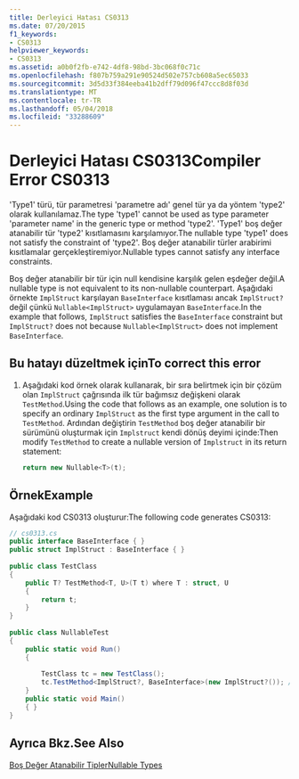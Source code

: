 ```yaml
---
title: Derleyici Hatası CS0313
ms.date: 07/20/2015
f1_keywords:
- CS0313
helpviewer_keywords:
- CS0313
ms.assetid: a0b0f2fb-e742-4df8-98bd-3bc068f0c71c
ms.openlocfilehash: f807b759a291e90524d502e757cb608a5ec65033
ms.sourcegitcommit: 3d5d33f384eeba41b2dff79d096f47ccc8d8f03d
ms.translationtype: MT
ms.contentlocale: tr-TR
ms.lasthandoff: 05/04/2018
ms.locfileid: "33288609"
---
```

# <a name="compiler-error-cs0313"></a><span data-ttu-id="ae562-102">Derleyici Hatası CS0313</span><span class="sxs-lookup"><span data-stu-id="ae562-102">Compiler Error CS0313</span></span>
<span data-ttu-id="ae562-103">'Type1' türü, tür parametresi 'parametre adı' genel tür ya da yöntem 'type2' olarak kullanılamaz.</span><span class="sxs-lookup"><span data-stu-id="ae562-103">The type 'type1' cannot be used as type parameter 'parameter name' in the generic type or method 'type2'.</span></span> <span data-ttu-id="ae562-104">'Type1' boş değer atanabilir tür 'type2' kısıtlamasını karşılamıyor.</span><span class="sxs-lookup"><span data-stu-id="ae562-104">The nullable type 'type1' does not satisfy the constraint of 'type2'.</span></span> <span data-ttu-id="ae562-105">Boş değer atanabilir türler arabirimi kısıtlamalar gerçekleştiremiyor.</span><span class="sxs-lookup"><span data-stu-id="ae562-105">Nullable types cannot satisfy any interface constraints.</span></span>  
  
 <span data-ttu-id="ae562-106">Boş değer atanabilir bir tür için null kendisine karşılık gelen eşdeğer değil.</span><span class="sxs-lookup"><span data-stu-id="ae562-106">A nullable type is not equivalent to its non-nullable counterpart.</span></span> <span data-ttu-id="ae562-107">Aşağıdaki örnekte `ImplStruct` karşılayan `BaseInterface` kısıtlaması ancak `ImplStruct?` değil çünkü `Nullable<ImplStruct>` uygulamayan `BaseInterface`.</span><span class="sxs-lookup"><span data-stu-id="ae562-107">In the example that follows, `ImplStruct` satisfies the `BaseInterface` constraint but `ImplStruct?` does not because `Nullable<ImplStruct>` does not implement `BaseInterface`.</span></span>  
  
## <a name="to-correct-this-error"></a><span data-ttu-id="ae562-108">Bu hatayı düzeltmek için</span><span class="sxs-lookup"><span data-stu-id="ae562-108">To correct this error</span></span>  
  
1.  <span data-ttu-id="ae562-109">Aşağıdaki kod örnek olarak kullanarak, bir sıra belirtmek için bir çözüm olan `ImplStruct` çağrısında ilk tür bağımsız değişkeni olarak `TestMethod`.</span><span class="sxs-lookup"><span data-stu-id="ae562-109">Using the code that follows as an example, one solution is to specify an ordinary `ImplStruct` as the first type argument in the call to `TestMethod`.</span></span> <span data-ttu-id="ae562-110">Ardından değiştirin `TestMethod` boş değer atanabilir bir sürümünü oluşturmak için `Implstruct` kendi dönüş deyimi içinde:</span><span class="sxs-lookup"><span data-stu-id="ae562-110">Then modify `TestMethod` to create a nullable version of `Implstruct` in its return statement:</span></span>  
  
    ```csharp  
    return new Nullable<T>(t);  
    ```  
  
## <a name="example"></a><span data-ttu-id="ae562-111">Örnek</span><span class="sxs-lookup"><span data-stu-id="ae562-111">Example</span></span>  
 <span data-ttu-id="ae562-112">Aşağıdaki kod CS0313 oluşturur:</span><span class="sxs-lookup"><span data-stu-id="ae562-112">The following code generates CS0313:</span></span>  
  
```csharp  
// cs0313.cs  
public interface BaseInterface { }  
public struct ImplStruct : BaseInterface { }  
  
public class TestClass  
{  
    public T? TestMethod<T, U>(T t) where T : struct, U  
    {  
        return t;  
    }  
}  
  
public class NullableTest  
{  
    public static void Run()  
    {  
  
        TestClass tc = new TestClass();  
        tc.TestMethod<ImplStruct?, BaseInterface>(new ImplStruct?()); // CS0313  
    }  
    public static void Main()  
    { }  
}  
```  
  
## <a name="see-also"></a><span data-ttu-id="ae562-113">Ayrıca Bkz.</span><span class="sxs-lookup"><span data-stu-id="ae562-113">See Also</span></span>  
 [<span data-ttu-id="ae562-114">Boş Değer Atanabilir Tipler</span><span class="sxs-lookup"><span data-stu-id="ae562-114">Nullable Types</span></span>](../../csharp/programming-guide/nullable-types/index.md)
